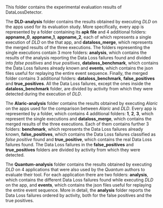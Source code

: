 This folder contains the experimental evaluation results of DataLossDetector.

The **DLD-analysis** folder contains the results obtained by executing *DLD* on the apps used for its evaluation study. More specifically, every app is represented by a folder containing its **apk file** and 4 additional folders: **appname_0**, **appname_1**, **appname_2**, each of which represents a single execution of *DLD* on the that app, and **dataloss_merge**, which represents the merged results of the three executions. The folders representing the single executions contain 3 more folders: **analysis**, which contains the results of the analysis reporting the Data Loss failures found and divided into *false positives* and *true positives*, **dataloss_benchmark**, which contains the Data Loss failures already known and **events**, which contains the json files useful for replaying the entire event sequence. Finally, the merged folder contains 3 additional folders: **dataloss_benchmark**, **false_positives** and **true_positives**. All the Data Loss failures, except the ones inside the **dataloss_benchmark** folder, are divided by activity from which they were detected during the execution of *DLD*.

The **Alaric-analysis** folder contains the results obtained by executing *Alaric* on the apps used for the comparison between *Alaric* and *DLD*. Every app is represented by a folder, which contains 4 additional folders: **1**, **2**, **3**, which represent the single executions and **dataloss_merge**, which contains the merged results of the three executions. Each of them contains further 3 folders: **benchmark**, which represents the Data Loss failures already known, **false_positives**, which contains the Data Loss failures classified as *false positive* found and **true_positive**, which contains the real Data Loss failures found. The Data Loss failures in the **false_positives** and **true_positives** folders are divided by activity from which they were detected.

The **Quantum-analysis** folder contains the results obtained by executing *DLD* on 4 applications that were also used by the *Quantum* authors to evaluate their tool. For each application there are two folders: **analysis**, which contains the different Data Loss failures found while executing *DLD* on the app, and **events**, which contains the json files useful for replaying the entire event sequence. More in detail, the **analysis** folder reports the Data Loss failures ordered by activity, both for the false positives and the true positives.
